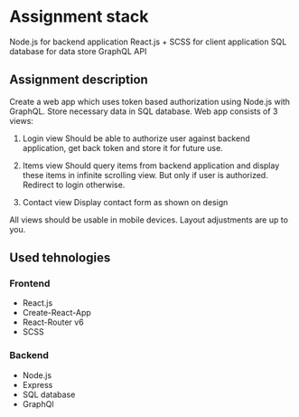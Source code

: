 # Assignment stack

Node.js for backend application
React.js + SCSS for client application
SQL database for data store
GraphQL API

## Assignment description

Create a web app which uses token based authorization using Node.js with GraphQL. Store necessary data in SQL database.
Web app consists of 3 views:

1. Login view
   Should be able to authorize user against backend application, get back token and store it for future use.

2. Items view
   Should query items from backend application and display these items in infinite scrolling view. But only if user is authorized. Redirect to login otherwise.

3. Contact view
   Display contact form as shown on design

All views should be usable in mobile devices. Layout adjustments are up to you.

## Used tehnologies

### Frontend

- React.js
- Create-React-App
- React-Router v6
- SCSS

### Backend

- Node.js
- Express
- SQL database
- GraphQl
